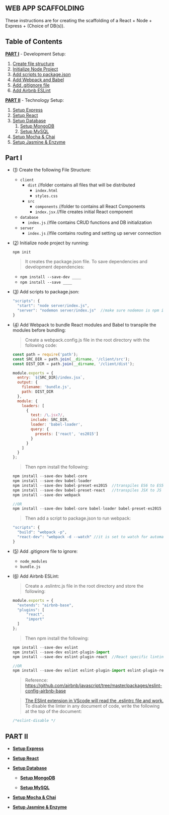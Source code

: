 ## WEB APP SCAFFOLDING
  These instructions are for creating the scaffolding of a React + Node + Express + (Choice of DB(s)).
  
## Table of Contents
[**PART I**](#1) - Development Setup:
1. [Create file structure](#1-1)
1. [Initialize Node Project](#1-2)
1. [Add scripts to package.json](#1-3)
1. [Add Webpack and Babel](#1-4)
1. [Add .gitignore file](#1-5)
1. [Add Airbnb ESLint](#1-6)

[**PART II**](#2) - Technology Setup:
1. [Setup Express](#2-express)
1. [Setup React](#2-react)
1. [Setup Database](#2-database)
    1. [Setup MongoDB](#2-mongodb)
    1. [Setup MySQL](#2-mysql)
1. [Setup Mocha & Chai](#2-mocha)
1. [Setup Jasmine & Enzyme](#2-jasmine)

<a name="1"></a>
## Part I
  <a name="1-1"></a>
  - ([1](#1-1)) Create the following File Structure:

    - `client`
      - `dist`  //folder contains all files that will be distributed
        - `index.html`
        - `styles.css`
      - `src`
        - `components`  //folder to contains all React Components
        - `index.jsx` //file creates initial React component
    - `database`
      - `index.js`  //file contains CRUD functions and DB initialization
    - `server`
      - `index.js` //file contains routing and setting up server connection

  <a name="1-2"></a>
  - ([2](#1-2)) Initialize node project by running:

    `npm init`

    >It creates the package.json file.
    To save dependencies and  development dependencies:

    - `npm install --save-dev ____`
    - `npm install --save ____`

  <a name="1-3"></a>
  - ([3](#1-3)) Add scripts to package.json:

    ```javascript
    "scripts": {
      "start": "node server/index.js",
      "server": "nodemon server/index.js"  //make sure nodemon is npm installed
    }
    ```
  <a name="1-4"></a>
  - ([4](#1-4)) Add Webpack to bundle React modules and Babel to transpile the modules before bundling:

    > Create a webpack.config.js file in the root directory with the following code:

    ```javascript
    const path = require('path');
    const SRC_DIR = path.join(__dirname, '/client/src');
    const DIST_DIR = path.join(__dirname, '/client/dist');

    module.exports = {
      entry: `${SRC_DIR}/index.jsx`,
      output: {
        filename: 'bundle.js',
        path: DIST_DIR
      },
      module: {
        loaders: [
          {
            test: /\.jsx?/,
            include: SRC_DIR,
            loader: 'babel-loader',
            query: {
              presets: ['react', 'es2015']
            }
          }
        ]
      }
    };
    ```

    >Then npm install the following:

    ```javascript
    npm install --save-dev babel-core
    npm install --save-dev babel-loader
    npm install --save-dev babel-preset-es2015  //transpiles ES6 to ES5
    npm install --save-dev babel-preset-react   //transpiles JSX to JS
    npm install --save-dev webpack

    //OR
    npm install --save-dev babel-core babel-loader babel-preset-es2015 babel-preset-react webpack
    ```

    >Then add a script to package.json to run webpack:

    ```javascript
    "scripts": {
      "build": "webpack -p",
      "react-dev": "webpack -d --watch" //it is set to watch for automating bundling in development
    }
    ```
<a name="1-5"></a>
- ([5](#1-5)) Add .gitignore file to ignore:

  - `node_modules`
  - `bundle.js`

<a name="1-6"></a>
- ([6](#1-6)) Add Airbnb ESLint:

  >Create a .eslintrc.js file in the root directory and store the following:

  ```javascript
  module.exports = {
    "extends": "airbnb-base",
    "plugins": [
        "react",
        "import"
    ]
  };
  ```

  >Then npm install the following:

  ```javascript
  npm install --save-dev eslint
  npm install --save-dev eslint-plugin-import
  npm install --save-dev eslint-plugin-react  //React specific linting rules for ESLint https://github.com/yannickcr/eslint-plugin-react

  //OR
  npm install --save-dev eslint eslint-plugin-import eslint-plugin-react
  ```

  >Reference: https://github.com/airbnb/javascript/tree/master/packages/eslint-config-airbnb-base

  >[The ESlint extension in VScode will read the .eslintrc file and work.](https://travishorn.com/setting-up-eslint-on-vs-code-with-airbnb-javascript-style-guide-6eb78a535ba6)
  To disable the linter in any document of code, write the following at the top of the document:
  ```javascript
  /*eslint-disable */
  ```

<a name="2"></a>
## PART II
  <a name="2-express"></a>
  - [**Setup Express**](#2-express)
  
  <a name="2-react"></a>
  - [**Setup React**](#2-react)
  
  <a name="2-database"></a>
  - [**Setup Database**](#2-database)
  
      <a name="2-mongodb"></a>
    - [**Setup MongoDB**](#2-mongodb)
    
      <a name="2-mysql"></a>
    - [**Setup MySQL**](#2-mysql)
    
  <a name="2-mocha"></a>
  - [**Setup Mocha & Chai**](#2-mocha)
  
  <a name="2-jasmine"></a>  
  - [**Setup Jasmine & Enzyme**](#2-jasmine)   

  
 
